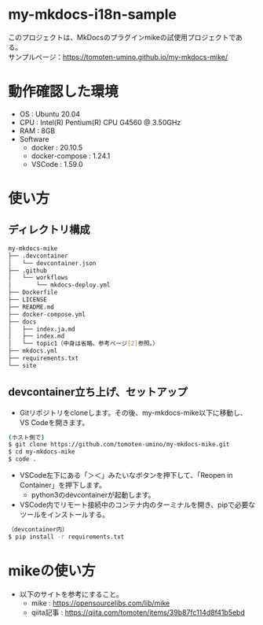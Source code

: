 # my-mkdocs-i18n-sample
このプロジェクトは、MkDocsのプラグインmikeの試使用プロジェクトである。<br>
サンプルページ：https://tomoten-umino.github.io/my-mkdocs-mike/

# 動作確認した環境
- OS : Ubuntu 20.04
- CPU : Intel(R) Pentium(R) CPU G4560 @ 3.50GHz
- RAM : 8GB
- Software
  - docker : 20.10.5
  - docker-compose : 1.24.1
  - VSCode : 1.59.0

# 使い方
## ディレクトリ構成

```bash
my-mkdocs-mike
├── .devcontainer
│   └── devcontainer.json
├── .github
│   └── workflows
│       └── mkdocs-deploy.yml
├── Dockerfile
├── LICENSE
├── README.md
├── docker-compose.yml
├── docs
│   ├── index.ja.md
│   ├── index.md
│   └── topic1（中身は省略。参考ページ[2]参照。）
├── mkdocs.yml
├── requirements.txt
└── site
```

## devcontainer立ち上げ、セットアップ
- Gitリポジトリをcloneします。その後、my-mkdocs-mike以下に移動し、VS Codeを開きます。

```bash
(ホスト側で)
$ git clone https://github.com/tomoten-umino/my-mkdocs-mike.git
$ cd my-mkdocs-mike
$ code .
```

- VSCode左下にある「＞＜」みたいなボタンを押下して、「Reopen in Container」を押下します。
  - python3のdevcontainerが起動します。
- VSCode内でリモート接続中のコンテナ内のターミナルを開き、pipで必要なツールをインストールする。

```bash
（devcontainer内）
$ pip install -r requirements.txt
```

# mikeの使い方
- 以下のサイトを参考にすること。
  - mike : https://opensourcelibs.com/lib/mike
  - qiita記事 : https://qiita.com/tomoten/items/39b87fc114d8f41b5ebd